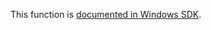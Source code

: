 This function is [documented in Windows SDK](https://learn.microsoft.com/en-us/windows/win32/devnotes/ldrregisterdllnotification).
